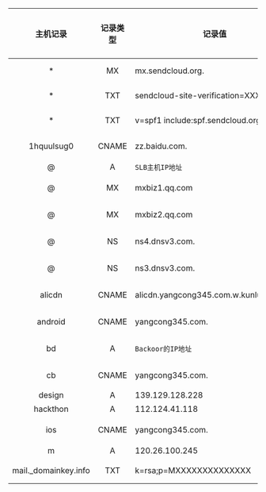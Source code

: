 | 主机记录 | 记录类型 | 记录值                                | 权重 | MX优先级 | TTL | 用途备注       |
| :------: | :------: | ------------------------------------- | :--: | :------: | :-: | -------------- |
| *        | MX       | mx.sendcloud.org.                     | -    | 5        | 600 | SendCloud验证  |
| *        | TXT      | sendcloud-site-verification=XXXXX     | -    | -        | 600 | SendCloud验证  |
| *        | TXT      | v=spf1 include:spf.sendcloud.org ~all | -    | -        | 600 | SendCloud验证  |
| 1hquulsug0 | CNAME  | zz.baidu.com.                         | 0    | -        | 10  | Baidu推广验证  |
| @        | A        | `SLB主机IP地址`                       | 0    | -        | 10  | 主域名         |
| @        | MX       | mxbiz1.qq.com                         | -    | 5        | 600 | 腾讯企业邮箱   |
| @        | MX       | mxbiz2.qq.com                         | -    | 10       | 600 | 腾讯企业邮箱   |
| @        | NS       | ns4.dnsv3.com.                        | -    | -        | 86400 | DNSPod系统   |
| @        | NS       | ns3.dnsv3.com.                        | -    | -        | 86400 | DNSPod系统   |
| alicdn   | CNAME    | alicdn.yangcong345.com.w.kunlungr.com. | 0   | -        | 10  | 阿里云CDN用    |
| android  | CNAME    | yangcong345.com.                      | 0    | -        | 600 | 安卓客户端用   |
| bd       | A        | `Backoor的IP地址`                     | 0    | -        | 10  | 方便访问后门   |
| cb       | CNAME    | yangcong345.com.                      | 0    | -      | 10 | 课程后台（暂无用）|
| design   | A        | 139.129.128.228                       | 0    | -        | 10  | `设计`         |
| hackthon | A        | 112.124.41.118                        | 0    | -        | 600 | 微信公众号     |
| ios      | CNAME    | yangcong345.com.                      | 0    | -        | 600 | 苹果客户端用   |
| m        | A        | 120.26.100.245                        | 10   | -        | 10  | 手机端         |
| mail._domainkey.info | TXT | k=rsa;p=MXXXXXXXXXXXXXX        | -    | -        | 600 | SendCloud验证  |
